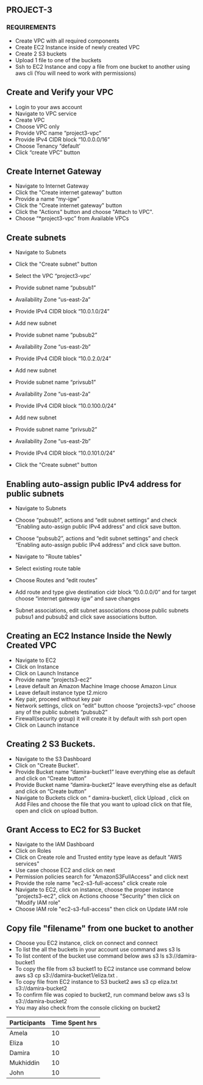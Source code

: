 ## PROJECT-3

### REQUIREMENTS

*  Create VPC with all required components
*  Create EC2 Instance inside of newly created VPC
*  Create 2 S3 buckets
*  Upload 1 file to one of the buckets
*  Ssh to EC2 Instance and copy a file from one bucket to another using aws cli (You will
  need to work with permissions)

## Create and Verify your VPC
* Login to your aws account
* Navigate to VPC service
* Create VPC
* Choose VPC only 
* Provide VPC name “project3-vpc”
* Provide IPv4 CIDR block “10.0.0.0/16”
* Choose Tenancy “default’
* Click “create VPC” button 

## Create Internet Gateway

* Navigate to Internet Gateway 
* Click the "Create internet gateway" button
* Provide a name “my-igw”
* Click the "Create internet gateway" button
* Click the "Actions" button and choose "Attach to VPC".
* Choose “*project3-vpc” from Available VPCs 

## Create subnets
* Navigate to Subnets
* Click the "Create subnet" button
* Select the VPC “project3-vpc’
* Provide subnet name “pubsub1”
* Availability Zone “us-east-2a”
* Provide IPv4 CIDR block “10.0.1.0/24”

* Add new subnet
* Provide subnet name “pubsub2”
* Availability Zone “us-east-2b”
* Provide IPv4 CIDR block “10.0.2.0/24”

* Add new subnet
* Provide subnet name “privsub1”
* Availability Zone “us-east-2a”
* Provide IPv4 CIDR block “10.0.100.0/24”

* Add new subnet
* Provide subnet name “privsub2”
* Availability Zone “us-east-2b”
* Provide IPv4 CIDR block “10.0.101.0/24”
* Click the "Create subnet" button



## Enabling auto-assign public IPv4 address for public subnets

* Navigate to Subnets
* Choose “pubsub1”, actions and “edit subnet settings” and check “Enabling auto-assign public IPv4 address” and click save button. 
* Choose “pubsub2”, actions and “edit subnet settings” and check “Enabling auto-assign public IPv4 address” and click save button. 

* Navigate to "Route tables"
* Select existing route table
* Choose Routes and “edit routes”
* Add route and type give destination cidr block “0.0.0.0/0” and for target choose “internet gateway igw” and save changes
* Subnet associations, edit subnet associations  choose public subnets pubsu1 and pubsub2 and click save associations button. 


## Creating an EC2 Instance Inside the Newly Created VPC

* Navigate to EC2
* Click on Instance 
* Click on Launch Instance
* Provide name “projects3-ec2”
* Leave default an Amazon Machine Image choose Amazon Linux
* Leave default instance type t2.micro 
* Key pair, proceed without key pair
* Network settings, click on “edit” button choose “projects3-vpc” choose any of the public subnets “pubsub2” 
* Firewall(security group) it will create it by default with ssh port open
* Click on Launch instance 

## Creating 2 S3 Buckets. 

* Navigate to the S3 Dashboard
* Click on "Create Bucket".
* Provide Bucket name “damira-bucket1” leave everything else as default and click on “Create button”
* Provide Bucket name “damira-bucket2” leave everything else as default and click on “Create button”
* Navigate to Buckets click on “ damira-bucket1, click Upload , click on Add Files and choose the file that you want to upload click on that file, open and click on upload button.

## Grant Access to EC2 for S3 Bucket
* Navigate to the IAM Dashboard
* Click on Roles
* Click on Create role and Trusted entity type leave as default "AWS services"
* Use case choose EC2 and click on next
* Permission policies search for "AmazonS3FullAccess" and click next
* Provide the role name "ec2-s3-full-access" click create role
* Navigate to EC2, click on instance, choose the proper instance "projects3-ec2", click on Actions choose "Security" then click on "Modify IAM role" 
* Choose IAM role "ec2-s3-full-access" then click on Update IAM role


## Copy file "filename" from one bucket to another

* Choose you EC2 instance, click on connect and connect  
* To list the all the buckets in your account use command 
  aws s3 ls
* To list content of the bucket use command below
  aws s3 ls s3://damira-bucket1
* To copy the file from s3 bucket1 to EC2 instance use command below
  aws s3 cp s3://damira-bucket1/eliza.txt . 
* To copy file from EC2 instance to S3 bucket2
  aws s3 cp eliza.txt s3://damira-bucket2
* To confirm file was copied to bucket2, run command below
  aws s3 ls s3://damira-bucket2
* You may also check from the console clicking on bucket2


| Participants | Time Spent hrs |
| ------------ | -------------- |
| Amela        | 10             |
| Eliza        | 10             |
| Damira       | 10             |
| Mukhiddin    | 10             |
| John         | 10             |




